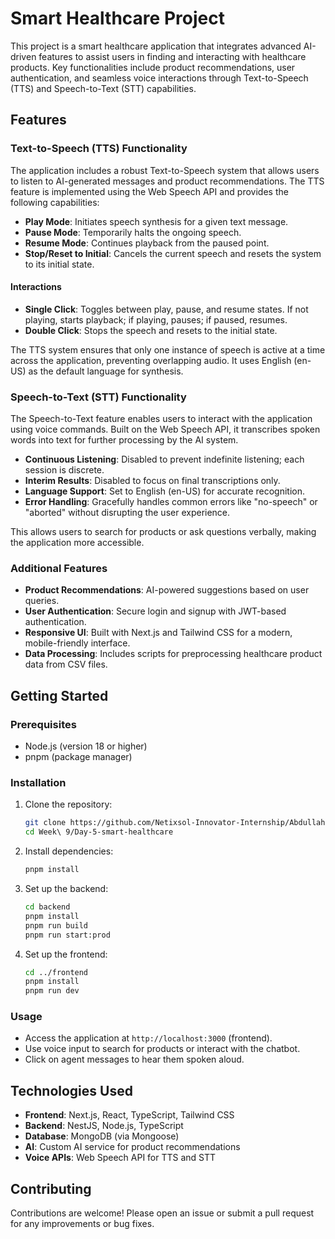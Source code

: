 # Smart Healthcare Project

This project is a smart healthcare application that integrates advanced AI-driven features to assist users in finding and interacting with healthcare products. Key functionalities include product recommendations, user authentication, and seamless voice interactions through Text-to-Speech (TTS) and Speech-to-Text (STT) capabilities.

## Features

### Text-to-Speech (TTS) Functionality

The application includes a robust Text-to-Speech system that allows users to listen to AI-generated messages and product recommendations. The TTS feature is implemented using the Web Speech API and provides the following capabilities:

- **Play Mode**: Initiates speech synthesis for a given text message.
- **Pause Mode**: Temporarily halts the ongoing speech.
- **Resume Mode**: Continues playback from the paused point.
- **Stop/Reset to Initial**: Cancels the current speech and resets the system to its initial state.

#### Interactions

- **Single Click**: Toggles between play, pause, and resume states. If not playing, starts playback; if playing, pauses; if paused, resumes.
- **Double Click**: Stops the speech and resets to the initial state.

The TTS system ensures that only one instance of speech is active at a time across the application, preventing overlapping audio. It uses English (en-US) as the default language for synthesis.

### Speech-to-Text (STT) Functionality

The Speech-to-Text feature enables users to interact with the application using voice commands. Built on the Web Speech API, it transcribes spoken words into text for further processing by the AI system.

- **Continuous Listening**: Disabled to prevent indefinite listening; each session is discrete.
- **Interim Results**: Disabled to focus on final transcriptions only.
- **Language Support**: Set to English (en-US) for accurate recognition.
- **Error Handling**: Gracefully handles common errors like "no-speech" or "aborted" without disrupting the user experience.

This allows users to search for products or ask questions verbally, making the application more accessible.

### Additional Features

- **Product Recommendations**: AI-powered suggestions based on user queries.
- **User Authentication**: Secure login and signup with JWT-based authentication.
- **Responsive UI**: Built with Next.js and Tailwind CSS for a modern, mobile-friendly interface.
- **Data Processing**: Includes scripts for preprocessing healthcare product data from CSV files.

## Getting Started

### Prerequisites

- Node.js (version 18 or higher)
- pnpm (package manager)

### Installation

1. Clone the repository:

   ```bash
   git clone https://github.com/Netixsol-Innovator-Internship/Abdullah-Jabbar.git
   cd Week\ 9/Day-5-smart-healthcare
   ```

2. Install dependencies:

   ```bash
   pnpm install
   ```

3. Set up the backend:

   ```bash
   cd backend
   pnpm install
   pnpm run build
   pnpm run start:prod
   ```

4. Set up the frontend:

   ```bash
   cd ../frontend
   pnpm install
   pnpm run dev
   ```

### Usage

- Access the application at `http://localhost:3000` (frontend).
- Use voice input to search for products or interact with the chatbot.
- Click on agent messages to hear them spoken aloud.

## Technologies Used

- **Frontend**: Next.js, React, TypeScript, Tailwind CSS
- **Backend**: NestJS, Node.js, TypeScript
- **Database**: MongoDB (via Mongoose)
- **AI**: Custom AI service for product recommendations
- **Voice APIs**: Web Speech API for TTS and STT

## Contributing

Contributions are welcome! Please open an issue or submit a pull request for any improvements or bug fixes.